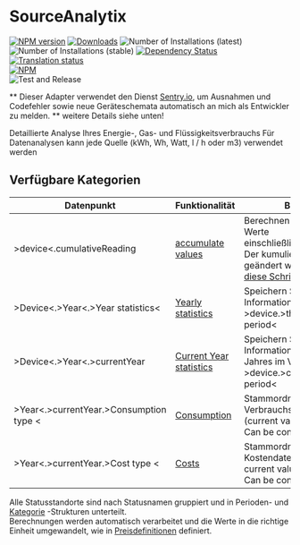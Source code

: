 # SourceAnalytix

[![NPM version](http://img.shields.io/npm/v/iobroker.sourceanalytix.svg)](https://www.npmjs.com/package/iobroker.sourceanalytix)
[![Downloads](https://img.shields.io/npm/dm/iobroker.sourceanalytix.svg)](https://www.npmjs.com/package/iobroker.sourceanalytix)
![Number of Installations (latest)](http://iobroker.live/badges/sourceanalytix-installed.svg)
![Number of Installations (stable)](http://iobroker.live/badges/sourceanalytix-stable.svg)
[![Dependency Status](https://img.shields.io/david/iobroker-community-adapters/iobroker.sourceanalytix.svg)](https://david-dm.org/iobroker-community-adapters/iobroker.sourceanalytix)
[![Translation status](https://weblate.iobroker.net/widgets/adapters/-/sourceanalytix/svg-badge.svg)](https://weblate.iobroker.net/engage/adapters/?utm_source=widget)  
[![NPM](https://nodei.co/npm/iobroker.sourceanalytix.png?downloads=true)](https://nodei.co/npm/iobroker.sourceanalytix/)  
![Test and Release](https://github.com/iobroker-community-adapters/ioBroker.coronavirus-statistics/workflows/Test%20and%20Release/badge.svg)   

** Dieser Adapter verwendet den Dienst [Sentry.io](https://sentry.io), um Ausnahmen und Codefehler sowie neue Geräteschemata automatisch an mich als Entwickler zu melden. ** weitere Details siehe unten!

Detaillierte Analyse Ihres Energie-, Gas- und Flüssigkeitsverbrauchs
Für Datenanalysen kann jede Quelle (kWh, Wh, Watt, l / h oder m3) verwendet werden

## Verfügbare Kategorien
| Datenpunkt | Funktionalität | Beschreibung |
|--|--|--|
| >device<.cumulativeReading |  [accumulate values](#cumulativeReading) | Berechnen Sie die kumulierten Werte <br/> einschließlich [Transformation](#valueTransformation) <br/> Der kumulierte Wert kann geändert werden, indem Sie [diese Schritte](#cumulativeReading-Reset) ausführen |
| >Device<.>Year<.>Year statistics< | [Yearly statistics](#Year-Statistics) | Speichern Sie statistische Informationen des Jahres <br/> >device.>thisYear<.>selected period< |
| >Device<.>Year<.>currentYear | [Current Year statistics](#Current-Period)  | Speichern Sie statistische Informationen des aktuellen Jahres im Verzeichnis "Jahr" <br/> >device.>currentYear<.>selected period< |
| >Year<.>currentYear.>Consumption type < | [Consumption](#consumptionCalculation) | Stammordner zum Speichern von Verbrauchsdaten <br/> (current value - previous value). <br/> Can be consumption or delivery |
| >Year<.>currentYear.>Cost type < | [Costs](#costCalculation) | Stammordner zum Speichern von Kostendaten <br/> current value * cost + basic price <br/> Can be consumption or delivery |

Alle Statusstandorte sind nach Statusnamen gruppiert und in Perioden- und [Kategorie](#Kategorien) -Strukturen unterteilt. <br/>
Berechnungen werden automatisch verarbeitet und die Werte in die richtige Einheit umgewandelt, wie in [Preisdefinitionen](#PreisdefinitionenPreisdefinitionen) definiert.